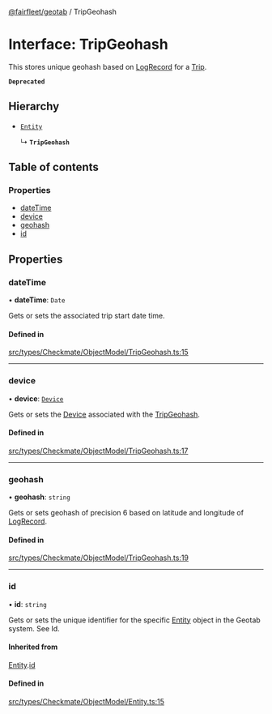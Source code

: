 [@fairfleet/geotab](../README.md) / TripGeohash

# Interface: TripGeohash

This stores unique geohash based on [LogRecord](LogRecord.md) for a [Trip](Trip.md).

**`Deprecated`**

## Hierarchy

- [`Entity`](Entity.md)

  ↳ **`TripGeohash`**

## Table of contents

### Properties

- [dateTime](TripGeohash.md#datetime)
- [device](TripGeohash.md#device)
- [geohash](TripGeohash.md#geohash)
- [id](TripGeohash.md#id)

## Properties

### dateTime

• **dateTime**: `Date`

Gets or sets the associated trip start date time.

#### Defined in

[src/types/Checkmate/ObjectModel/TripGeohash.ts:15](https://github.com/fairfleet/geotab/blob/b682f10/src/types/Checkmate/ObjectModel/TripGeohash.ts#L15)

___

### device

• **device**: [`Device`](Device.md)

Gets or sets the [Device](Device.md) associated with the [TripGeohash](TripGeohash.md).

#### Defined in

[src/types/Checkmate/ObjectModel/TripGeohash.ts:17](https://github.com/fairfleet/geotab/blob/b682f10/src/types/Checkmate/ObjectModel/TripGeohash.ts#L17)

___

### geohash

• **geohash**: `string`

Gets or sets geohash of precision 6 based on latitude and longitude of [LogRecord](LogRecord.md).

#### Defined in

[src/types/Checkmate/ObjectModel/TripGeohash.ts:19](https://github.com/fairfleet/geotab/blob/b682f10/src/types/Checkmate/ObjectModel/TripGeohash.ts#L19)

___

### id

• **id**: `string`

Gets or sets the unique identifier for the specific [Entity](Entity.md) object in the Geotab system. See Id.

#### Inherited from

[Entity](Entity.md).[id](Entity.md#id)

#### Defined in

[src/types/Checkmate/ObjectModel/Entity.ts:15](https://github.com/fairfleet/geotab/blob/b682f10/src/types/Checkmate/ObjectModel/Entity.ts#L15)
